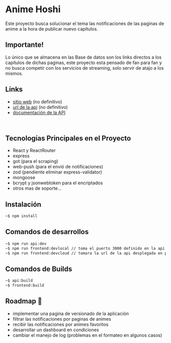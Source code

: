 # Anime Hoshi

Este proyecto busca solucionar el tema las notificaciones de las paginas de anime a la hora de publicar nuevo capítulos.

## Importante!

Lo único que se almacena en las Base de datos son los links directos a los capítulos de dichas paginas, este proyecto esta pensado de fan para fan y no busca competir con los servicios de streaming, solo servir de atajo a los mismos.

## Links

- [sitio web](https://animehoshi.vercel.app/) (no definitivo)
- [url de la api](https://scraping-api-production.up.railway.app/) (no definitivo)
- [documentación de la API](https://frovahappy.gitbook.io/anime-hoshi-docs/)

<br>

## Tecnologías Principales en el Proyecto

- React y ReactRouter
- express
- got (para el scraping)
- web-push (para el envió de notificaciones)
- zod (pendiente eliminar express-validator)
- mongoose
- bcrypt y jsonwebtoken para el encriptados
- otros mas de soporte...

## Instalación

```bash
~$ npm install
```

## Comandos de desarrollos

```bash
~$ npm run api:dev
~$ npm run frontend:devlocal // toma el puerto 3000 definido en la api
~$ npm run frontend:devcloud // tomara la url de la api desplegada en producción (cambiar en packages/frontend/.env-cmdrc.json)
```

## Comandos de Builds

```bash
~$ api:build
~$ frontend:build
```

## Roadmap 🛫

- implementar una pagina de versionado de la aplicación
- filtrar las notificaciones por paginas de animes
- recibir las notificaciones por animes favoritos
- desarrollar un dashboard en condiciones
- cambiar el manejo de log (problemas en el formateo en algunos casos)
